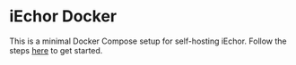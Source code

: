 # iEchor Docker

This is a minimal Docker Compose setup for self-hosting iEchor. Follow the steps [here](https://iechor.com/docs/guides/hosting/docker) to get started.
